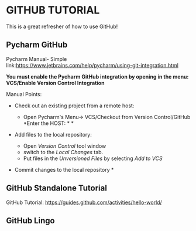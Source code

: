 GITHUB TUTORIAL
===============

This is a great refresher of how to use GitHub!

Pycharm GitHub 
--------------
Pycharm Manual- Simple link:https://www.jetbrains.com/help/pycharm/using-git-integration.html

**You must enable the Pycharm GitHub integration by opening in the menu: VCS/Enable Version Control Integration**

Manual Points:
* Check out an existing project from a remote host:
    * Open Pycharm's Menu-> VCS/Checkout from Version Control/GitHub
        *Enter the HOST:
        *
        *
* Add files to the local repository:
    * Open *Version Control* tool window
    * switch to the *Local Changes* tab.
    * Put files in the *Unversioned Files* by selecting *Add to VCS*

* Commit changes to the local repository
    *


GitHub Standalone Tutorial
--------------------------
GitHub Tutorial: https://guides.github.com/activities/hello-world/


GitHub Lingo
------------
